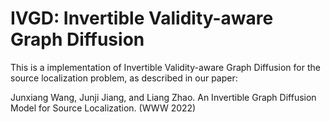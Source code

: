 
# IVGD: Invertible Validity-aware Graph Diffusion
This is a  implementation of Invertible Validity-aware Graph Diffusion for the source localization problem, as described in our paper:

Junxiang Wang, Junji Jiang, and Liang Zhao. An Invertible Graph Diffusion Model for Source Localization. (WWW 2022)
